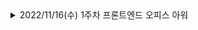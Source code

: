 <details>
<summary>2022/11/16(수) 1주차 프론트엔드 오피스 아워</summary>
<div>

## 1. NextJS 버전

12v과 13v중 무엇을 쓸지에 대한 고민

### 결론

    12version 형태로 작성

### 이유

      1.  13v은 아직 불안정한 상태이고 use hook이 아직 13버전과 호환이 잘되지 않아 무용지물인 상태이다.
      2.  현재 Product레벨에서 쓰이고있는 버전은 안정된 12버전이고 실무에서는 12버전의 NEXT를 사용할 확률이 높다.
      3.  12버전을 알고 13버전으로 넘어가야 13버전의 장점을 온전히 체감할 수 있고 13버전에서 12버전으로 다운그레이드 하는 경우에도 작업을 할 수 있다.

## 2. Express 사용 여부

### 문제점

    1. NextJS로만 백엔드를 구성한다면 프론트 백엔드 둘 중 하나라도 오류가 나면 불필요하게 둘다 재배포하게 되는 문제가 생긴다.
    이 과정에서 시간,비용적 자원이 2배 이상 소모될 수도있다.
    2. NextJS로만은 기능구현이 제한적일 수 있다.
    이러한 문제점을 맞닥뜨리지 않기 위해 프론트와 백엔드를 분산할 필요가 있다.

### 결론

    Express를 사용하지 않고 NextJS 자체적으로 기능을 구현하기로 결정.

### 이유

    1. 현재 프로젝트 설계를 Next로 진행을 했고 Express로 바꾸게 된다면 몇몇가지들의 기술스택을 변경해야 하고 세팅을 다시 해줘야한다.
        이러한 과정은 일정이 정해져있는 우리 프로젝트에서 인적자원의 소모가 크게 늘어난다고 판단됐다.
    2. 우리는 배포과정에서 생기는 자원소모보다 인적자원의 우선순위가 더 높다고 판단.
    3. NextJS 자체적으로도 기능 구현이 가능하다고 판다.

// 결정의 근거를 논리정연하게 정리

## 3. Nextauth

    백엔드를 거치지 않고 DB로 접근해서 자기가 알아서 만든다.
    adapters 에서 prisma로 사용하면 될듯.
    nextAuth가 planetscale을 인식하는지 테스트. // 인식 못할수도 있음.

## 4. 현재 위치

    geolacation API를 이용하면 로컬에서는 가능한데 VM로 배포했을때 http에서는 안됨.(https에서는 됨)
    파훼법

    1.  https를 쓰던지 -다현
    2.  https가 아니더라도 내 위치 좌표를 받아오는 방법, 다른 API가 있으니 찾아보자!
        동룡,경원

## 3. 레이지 로딩

    Intersection Observer

## 4. 라이브러리 의존도 낮추자

</div>

</details>
